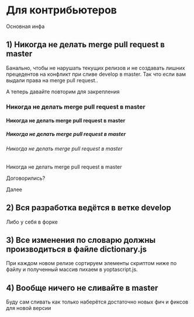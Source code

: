 # Для контрибьютеров
Основная инфа
## 1) Никогда не делать merge pull request в master
Банально, чтобы не нарушать текущих релизов и не создавать лишних прецедентов на конфликт при сливе develop в master. 
Так что если вам выдали права на merge pull request..

А теперь давайте повторим для закрепления

### Никогда не делать merge pull request в master
#### Никогда не делать merge pull request в master
##### Никогда не делать merge pull request в master
###### Никогда не делать merge pull request в master
Никогда не делать merge pull request в master

Договорились?

Далее

## 2) Вся разработка ведётся в ветке develop
Либо у себя в форке

## 3) Все изменения по словарю должны производиться в файле dictionary.js
При каждом новом релизе сортируем элементы скриптом ниже по файлу и полученный массив пихаем в yoptascript.js.

## 4) Вообще ничего не сливайте в master
Буду сам сливать как только наберётся достаточно новых фич и фиксов для новой версии